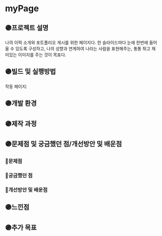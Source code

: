 # myPage

## 🟣프로젝트 설명
나의 이력 소개와 포트폴리오 게시를 위한 페이지다. 한 슬라이드마다 눈에 한번에 들어올 수 있도록 구성하고, 나의 성향과 연계하여 나라는 사람을 표현해주는, 통통 튀고 재미있는 이미지를 주는 것이 목표다.

## 🟣빌드 및 실행방법
작동 페이지:

## 🟣개발 환경


## 🟣제작 과정


## 🟣문제점 및 궁금했던 점/개선방안 및 배운점

### 👾문제점

### 👾궁금했던 점

### 👾개선방안 및 배운점


## 🟣느낀점


## 🟣추가 목표
